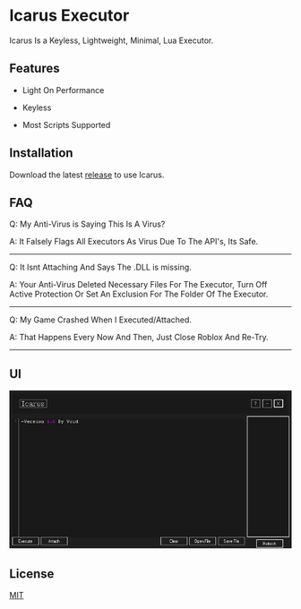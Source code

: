 # Icarus Executor

Icarus Is a Keyless, Lightweight, Minimal, Lua Executor.

## Features 

- Light On Performance

- Keyless

- Most Scripts Supported

## Installation

Download the latest [release](https://github.com/PersonWithEars/IcarusExecutor/releases/) to use Icarus.


## FAQ

Q: My Anti-Virus is Saying This Is A Virus?

A: It Falsely Flags All Executors As Virus Due To The API's, Its Safe.

---

Q: It Isnt Attaching And Says The .DLL is missing.

A: Your Anti-Virus Deleted Necessary Files For The Executor, Turn Off Active Protection Or Set An Exclusion For The Folder Of The Executor.

---

Q: My Game Crashed When I Executed/Attached.

A: That Happens Every Now And Then, Just Close Roblox And Re-Try.

---

## UI

![image](https://github.com/PersonWithEars/IcarusExecutor/blob/main/UIExample.PNG)

## License
[MIT](https://choosealicense.com/licenses/mit/)
